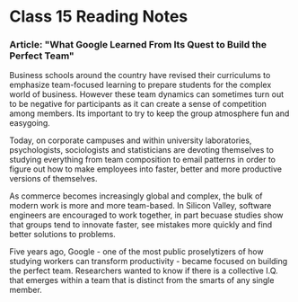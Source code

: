 # Class 15 Reading Notes

### Article: "What Google Learned From Its Quest to Build the Perfect Team"

Business schools around the country have revised their curriculums to emphasize team-focused learning to prepare students for the complex world of business. However these team dynamics can sometimes turn out to be negative for participants as it can create a sense of competition among members. Its important to try to keep the group atmosphere fun and easygoing.

Today, on corporate campuses and within university laboratories, psychologists, sociologists and statisticians are devoting themselves to studying everything from team composition to email patterns in order to figure out how to make employees into faster, better and more productive versions of themselves.

As commerce becomes increasingly global and complex, the bulk of modern work is more and more team-based. In Silicon Valley, software engineers are encouraged to work together, in part becuase studies show that groups tend to innovate faster, see mistakes more quickly and find better solutions to problems.

Five years ago, Google - one of the most public proselytizers of how studying workers can transform productivity - became focused on building the perfect team. Researchers wanted to know if there is a collective I.Q. that emerges within a team that is distinct from the smarts of any single member.

